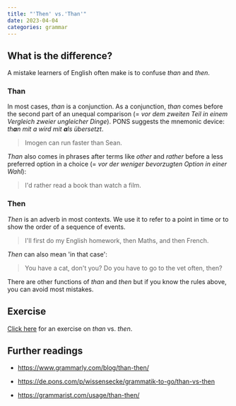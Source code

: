 ```yaml
---
title: "'Then' vs.'Than'"
date: 2023-04-04
categories: grammar
---
```


## What is the difference?

A mistake learners of English often make is to confuse _than_ and _then_.

### Than

In most cases, _than_ is a conjunction. As a conjunction, _than_ comes before
the second part of an unequal comparison (= _vor dem zweiten Teil in einem
Vergleich zweier ungleicher Dinge_). PONS suggests the mnemonic device:
_th**a**n mit a wird mit **a**ls übersetzt_.

> Imogen can run faster than Sean.

_Than_ also comes in phrases after terms like _other_ and _rather_ before a
less preferred option in a choice (= _vor der weniger bevorzugten Option in
einer Wahl_):

> I'd rather read a book than watch a film.

### Then

_Then_ is an adverb in most contexts. We use it to refer to a point in time or
to show the order of a sequence of events.

> I'll first do my English homework, then Maths, and then French.

_Then_ can also mean 'in that case':

> You have a cat, don't you? Do you have to go to the vet often, then?

There are other functions of _than_ and _then_ but if you know the rules above,
you can avoid most mistakes.

## Exercise

[Click here](https://www.englisch-hilfen.de/en/exercises/confusing_words/then_than.htm)
for an exercise on _than_ vs. _then_.

## Further readings

- <https://www.grammarly.com/blog/than-then/>

- <https://de.pons.com/p/wissensecke/grammatik-to-go/than-vs-then>

- <https://grammarist.com/usage/than-then/>
